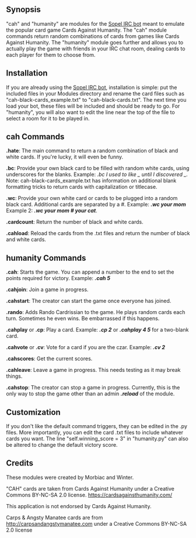 ## Synopsis

"cah" and "humanity" are modules for the [Sopel IRC bot](https://sopel.chat/) meant to emulate the popular card game Cards Against Humanity. The "cah" module commands return random combinations of cards from games like Cards Against Humanity. The "humanity" module goes further and allows you to actually play the game with friends in your IRC chat room, dealing cards to each player for them to choose from.

## Installation

If you are already using the [Sopel IRC bot](https://sopel.chat/), installation is simple: put the included files in your Modules directory and rename the card files such as "cah-black-cards_example.txt" to "cah-black-cards.txt". The next time you load your bot, these files will be included and should be ready to go. For "humanity", you will also want to edit the line near the top of the file to select a room for it to be played in.


## cah Commands

**.hate**: The main command to return a random combination of black and white cards. If you're lucky, it will even be funny.

**.bc**: Provide your own black card to be filled with random white cards, using underscores for the blanks. Example: _.bc I used to like \_ until I discovered \_._ Note: cah-black-cards_example.txt has information on additional blank formatting tricks to return cards with capitalization or titlecase.

**.wc**: Provide your own white card or cards to be plugged into a random black card. Additional cards are separated by a #. Example: ___.wc your mom___ Example 2: ___.wc your mom # your cat___.

**.cardcount**: Return the number of black and white cards.

**.cahload**: Reload the cards from the .txt files and return the number of black and white cards.


## humanity Commands

**.cah**: Starts the game. You can append a number to the end to set the points required for victory. Example: ___.cah 5___

**.cahjoin**: Join a game in progress.

**.cahstart**: The creator can start the game once everyone has joined.

**.rando**: Adds Rando Cardrissian to the game. He plays random cards each turn. Sometimes he even wins. Be embarrassed if this happens.

**.cahplay** or **.cp**: Play a card. Example: ___.cp 2___ or ___.cahplay 4 5___ for a two-blank card.

**.cahvote** or **.cv**: Vote for a card if you are the czar. Example: ___.cv 2___

**.cahscores**: Get the current scores.

**.cahleave**: Leave a game in progress. This needs testing as it may break things.

**.cahstop**: The creator can stop a game in progress. Currently, this is the only way to stop the game other than an admin ___.reload___ of the module.


## Customization

If you don't like the default command triggers, they can be edited in the .py files. More importantly, you can edit the card .txt files to include whatever cards you want. The line "self.winning_score = 3" in "humanity.py" can also be altered to change the default victory score.

## Credits

These modules were created by Morbiac and Winter.

"CAH" cards are taken from Cards Against Humanity under a Creative Commons BY-NC-SA 2.0 license. https://cardsagainsthumanity.com/

This application is not endorsed by Cards Against Humanity.

Carps & Angsty Manatee cards are from http://carpsandangstymanatee.com under a Creative Commons BY-NC-SA 2.0 license